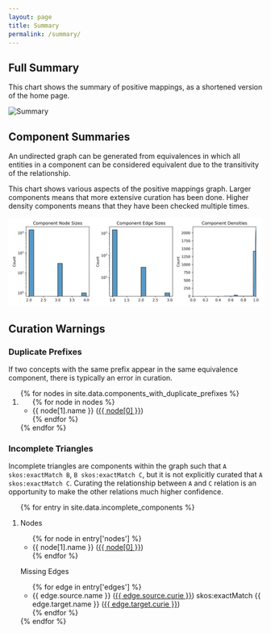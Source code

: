 ```yaml
---
layout: page
title: Summary
permalink: /summary/
---
```


## Full Summary

This chart shows the summary of positive mappings, as a shortened version of the home page.

<img src="https://raw.githubusercontent.com/biomappings/biomappings/master/docs/img/summary.png" alt="Summary"/>

## Component Summaries

An undirected graph can be generated from equivalences in which all entities in a component can be considered equivalent
due to the transitivity of the relationship.

This chart shows various aspects of the positive mappings graph. Larger components means that more extensive curation
has been done. Higher density components means that they have been checked multiple times.

<img src="https://raw.githubusercontent.com/biomappings/biomappings/master/docs/img/components.png" alt="Component Summary"/>

## Curation Warnings

### Duplicate Prefixes

If two concepts with the same prefix appear in the same equivalence component, there is typically an error in curation.

<ol>
{% for nodes in site.data.components_with_duplicate_prefixes %}
<li><ul>
{% for node in nodes %}
<li>
{{ node[1].name }} (<a href="{{ node[1].link }}">{{ node[0] }}</a>)
</li>
{% endfor %}
</ul></li>
{% endfor %}
</ol>

### Incomplete Triangles

Incomplete triangles are components within the graph such that `A skos:exactMatch B`, `B skos:exactMatch C`, but it is
not explicitly curated that `A skos:exactMatch C`. Curating the relationship between `A` and `C` relation is an
opportunity to make the other relations much higher confidence.

<ol>
{% for entry in site.data.incomplete_components %}
<li>
<p>Nodes</p>
<ul>
{% for node in entry['nodes'] %}
<li>
{{ node[1].name }} (<a href="{{ node[1].link }}">{{ node[0] }}</a>)
</li>
{% endfor %}
</ul>
<p>Missing Edges</p>
<ul>
{% for edge in entry['edges'] %}
<li>
{{ edge.source.name }} (<a href="{{ edge.source.link }}">{{ edge.source.curie }}</a>) skos:exactMatch
{{ edge.target.name }} (<a href="{{ edge.target.link }}">{{ edge.target.curie }}</a>)
</li>
{% endfor %}
</ul>
</li>
{% endfor %}
</ol>
